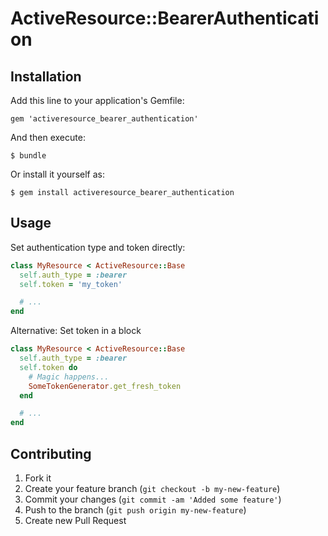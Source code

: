 # ActiveResource::BearerAuthentication

## Installation

Add this line to your application's Gemfile:

    gem 'activeresource_bearer_authentication'

And then execute:

    $ bundle

Or install it yourself as:

    $ gem install activeresource_bearer_authentication

## Usage

Set authentication type and token directly:
```ruby
class MyResource < ActiveResource::Base
  self.auth_type = :bearer
  self.token = 'my_token'

  # ...
end
```

Alternative: Set token in a block
```ruby
class MyResource < ActiveResource::Base
  self.auth_type = :bearer
  self.token do
    # Magic happens...
    SomeTokenGenerator.get_fresh_token
  end

  # ...
end
```

## Contributing

1. Fork it
2. Create your feature branch (`git checkout -b my-new-feature`)
3. Commit your changes (`git commit -am 'Added some feature'`)
4. Push to the branch (`git push origin my-new-feature`)
5. Create new Pull Request
